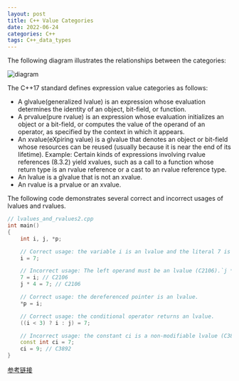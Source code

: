 ```yaml
---
layout: post
title: C++ Value Categories
date: 2022-06-24
categories: C++
tags: C++_data_types
---
```


The following diagram illustrates the relationships between the categories:

![diagram](https://docs.microsoft.com/en-us/cpp/cpp/media/value_categories.png?view=msvc-160)

The C++17 standard defines expression value categories as follows:

* A glvalue(generalized lvalue) is an expression whose evaluation determines the identity of an object, bit-field, or function.
* A prvalue(pure rvalue) is an expression whose evaluation initializes an object or a bit-field, or computes the value of the operand of an operator, as specified by the context in which it appears.
* An xvalue(eXpiring value) is a glvalue that denotes an object or bit-field whose resources can be reused (usually because it is near the end of its lifetime). Example: Certain kinds of expressions involving rvalue references (8.3.2) yield xvalues, such as a call to a function whose return type is an rvalue reference or a cast to an rvalue reference type.
* An lvalue is a glvalue that is not an xvalue.
* An rvalue is a prvalue or an xvalue.

The following code demonstrates several correct and incorrect usages of lvalues and rvalues.

```cpp
// lvalues_and_rvalues2.cpp
int main()
{
    int i, j, *p;

    // Correct usage: the variable i is an lvalue and the literal 7 is a prvalue.
    i = 7;

    // Incorrect usage: The left operand must be an lvalue (C2106).`j * 4` is a prvalue.
    7 = i; // C2106
    j * 4 = 7; // C2106

    // Correct usage: the dereferenced pointer is an lvalue.
    *p = i;

    // Correct usage: the conditional operator returns an lvalue.
    ((i < 3) ? i : j) = 7;

    // Incorrect usage: the constant ci is a non-modifiable lvalue (C3892).
    const int ci = 7;
    ci = 9; // C3892
}
```

[参考链接](https://en.cppreference.com/w/cpp/language/value_category)
